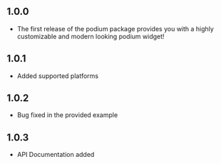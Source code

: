 ## 1.0.0

* The first release of the podium package provides you with a highly customizable and modern looking podium widget!

## 1.0.1

* Added supported platforms

## 1.0.2

* Bug fixed in the provided example

## 1.0.3

* API Documentation added